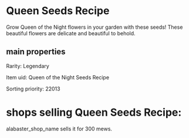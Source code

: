 # Queen Seeds Recipe

Grow Queen of the Night flowers in your garden with these seeds! These beautiful flowers are delicate and beautiful to behold.

## main properties

Rarity: Legendary

Item uid: Queen of the Night Seeds Recipe

Sorting priority: 22013

# shops selling Queen Seeds Recipe:

alabaster_shop_name sells it for 300 mews.